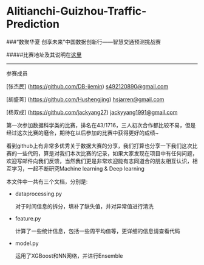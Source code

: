 # Alitianchi-Guizhou-Traffic-Prediction
###“数聚华夏 创享未来”中国数据创新行——智慧交通预测挑战赛


#####比赛地址及其说明在[这里](https://tianchi.aliyun.com/competition/introduction.htm?spm=5176.100066.0.0.27d9fc3fci6mum&raceId=231598)

****
参赛成员

[张杰民] (https://github.com/DB-jiemin) s492120890@gmail.com


[胡盛菁] (https://github.com/Hushengjing) hsjarren@gmail.com

[杨双成] (https://github.com/jackyang27) jackyyang1991@gmail.com


第一次参加数据科学类的比赛，排名在43/1716，三人初次合作都比较不易，但是经过这次比赛的磨合，期待在以后参加的比赛中获得更好的成绩~

看到github上有非常多优秀关于数据大赛的分享，我们打算也分享一下我们这次比赛的一些代码，算是对我们本次比赛的记录，如果大家发现在项目中有任何问题，欢迎写邮件向我们反馈，当然我们更是非常欢迎能有志同道合的朋友相互认识，相互学习，一起不断研究Machine learning & Deep learning

本文件中一共有三个文档，分别是:

* dataprocessing.py 
 
	对于时间信息的拆分，填补了缺失值，并对异常值进行清洗
* feature.py  


	计算了一些统计信息，包括一些周平均值等，更详细的信息请查看代码
* model.py

	运用了XGBoost和NN网络，并进行Ensemble




